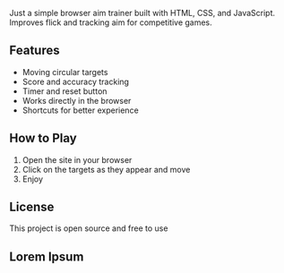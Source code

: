 Just a simple browser aim trainer built with HTML, CSS, and JavaScript.  
Improves flick and tracking aim for competitive games.

## Features
- Moving circular targets
- Score and accuracy tracking
- Timer and reset button
- Works directly in the browser
- Shortcuts for better experience

## How to Play
1. Open the site in your browser
2. Click on the targets as they appear and move
3. Enjoy

## License
This project is open source and free to use

## Lorem Ipsum